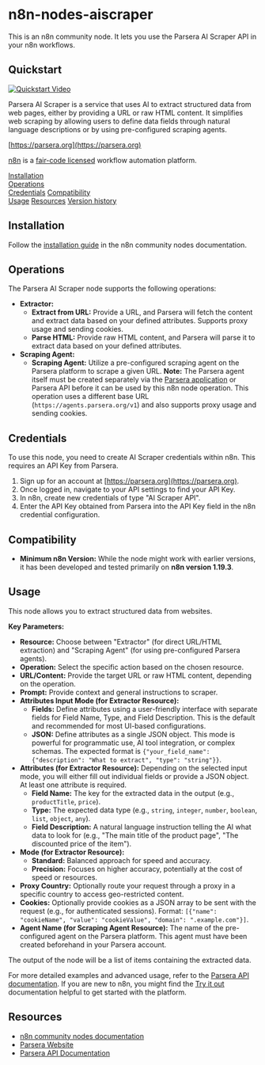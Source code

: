 # n8n-nodes-aiscraper

This is an n8n community node. It lets you use the Parsera AI Scraper API in your n8n workflows.

## Quickstart
[![Quickstart Video](https://img.youtube.com/vi/VUzKFRuqvGM/0.jpg)](https://www.youtube.com/watch?v=VUzKFRuqvGM)

Parsera AI Scraper is a service that uses AI to extract structured data from web pages, either by providing a URL or raw HTML content. It simplifies web scraping by allowing users to define data fields through natural language descriptions or by using pre-configured scraping agents.

[https://parsera.org](https://parsera.org)

[n8n](https://n8n.io/) is a [fair-code licensed](https://docs.n8n.io/reference/license/) workflow automation platform.

[Installation](#installation)  
[Operations](#operations)  
[Credentials](#credentials)
[Compatibility](#compatibility)  
[Usage](#usage)
[Resources](#resources)
[Version history](#version-history)

## Installation

Follow the [installation guide](https://docs.n8n.io/integrations/community-nodes/installation/) in the n8n community nodes documentation.

## Operations

The Parsera AI Scraper node supports the following operations:

*   **Extractor:**
    *   **Extract from URL:** Provide a URL, and Parsera will fetch the content and extract data based on your defined attributes. Supports proxy usage and sending cookies.
    *   **Parse HTML:** Provide raw HTML content, and Parsera will parse it to extract data based on your defined attributes.
*   **Scraping Agent:**
    *   **Scraping Agent:** Utilize a pre-configured scraping agent on the Parsera platform to scrape a given URL. **Note:** The Parsera agent itself must be created separately via the [Parsera application](https://parsera.org) or Parsera API before it can be used by this n8n node operation. This operation uses a different base URL (`https://agents.parsera.org/v1`) and also supports proxy usage and sending cookies.

## Credentials

To use this node, you need to create AI Scraper credentials within n8n. This requires an API Key from Parsera.

1.  Sign up for an account at [https://parsera.org](https://parsera.org).
2.  Once logged in, navigate to your API settings to find your API Key.
3.  In n8n, create new credentials of type "AI Scraper API".
4.  Enter the API Key obtained from Parsera into the API Key field in the n8n credential configuration.

## Compatibility

*   **Minimum n8n Version:** While the node might work with earlier versions, it has been developed and tested primarily on **n8n version 1.19.3**.

## Usage

This node allows you to extract structured data from websites.

**Key Parameters:**

*   **Resource:** Choose between "Extractor" (for direct URL/HTML extraction) and "Scraping Agent" (for using pre-configured Parsera agents).
*   **Operation:** Select the specific action based on the chosen resource.
*   **URL/Content:** Provide the target URL or raw HTML content, depending on the operation.
*   **Prompt:** Provide context and general instructions to scraper.
*   **Attributes Input Mode (for Extractor Resource):**
    *   **Fields:** Define attributes using a user-friendly interface with separate fields for Field Name, Type, and Field Description. This is the default and recommended for most UI-based configurations.
    *   **JSON:** Define attributes as a single JSON object. This mode is powerful for programmatic use, AI tool integration, or complex schemas. The expected format is `{"your_field_name": {"description": "What to extract", "type": "string"}}`.
*   **Attributes (for Extractor Resource):** Depending on the selected input mode, you will either fill out individual fields or provide a JSON object. At least one attribute is required.
    *   **Field Name:** The key for the extracted data in the output (e.g., `productTitle`, `price`).
    *   **Type:** The expected data type (e.g., `string`, `integer`, `number`, `boolean`, `list`, `object`, `any`).
    *   **Field Description:** A natural language instruction telling the AI what data to look for (e.g., "The main title of the product page", "The discounted price of the item").
*   **Mode (for Extractor Resource):**
    *   **Standard:** Balanced approach for speed and accuracy.
    *   **Precision:** Focuses on higher accuracy, potentially at the cost of speed or resources.
*   **Proxy Country:** Optionally route your request through a proxy in a specific country to access geo-restricted content.
*   **Cookies:** Optionally provide cookies as a JSON array to be sent with the request (e.g., for authenticated sessions). Format: `[{"name": "cookieName", "value": "cookieValue", "domain": ".example.com"}]`.
*   **Agent Name (for Scraping Agent Resource):** The name of the pre-configured agent on the Parsera platform. This agent must have been created beforehand in your Parsera account.

The output of the node will be a list of items containing the extracted data.

For more detailed examples and advanced usage, refer to the [Parsera API documentation](https://docs.parsera.org/api/getting-started/).
If you are new to n8n, you might find the [Try it out](https://docs.n8n.io/try-it-out/) documentation helpful to get started with the platform.

## Resources

*   [n8n community nodes documentation](https://docs.n8n.io/integrations/community-nodes/)
*   [Parsera Website](https://parsera.org)
*   [Parsera API Documentation](https://docs.parsera.org/api/getting-started/)

